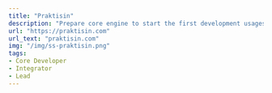 ```yaml
---
title: "Praktisin"
description: "Prepare core engine to start the first development usages"
url: "https://praktisin.com"
url_text: "praktisin.com"
img: "/img/ss-praktisin.png"
tags:
- Core Developer
- Integrator
- Lead
---
```

